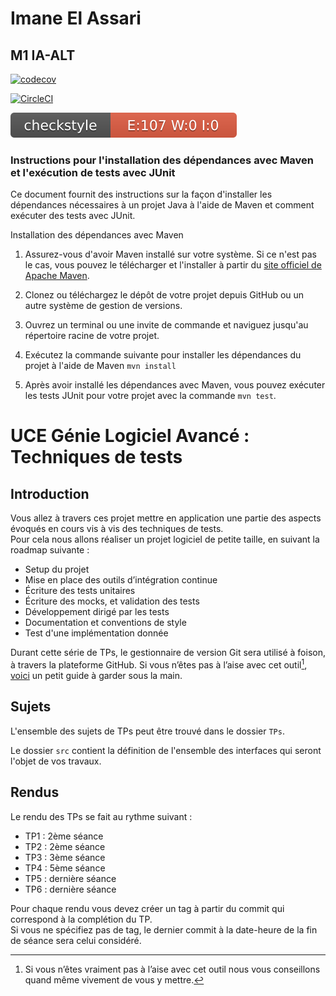 # Imane El Assari 

## M1 IA-ALT      

[![codecov](https://codecov.io/gh/ImaneElAssari/ceri-m1-techniques-de-test/graph/badge.svg?token=VYSB9VE64D)](https://codecov.io/gh/ImaneElAssari/ceri-m1-techniques-de-test)

[![CircleCI](https://dl.circleci.com/status-badge/img/circleci/H4ikkREn9g6WzK5JRX6245/H62MfKgRPJS3n3rm1JxSVK/tree/master.svg?style=svg&circle-token=CCIPRJ_FmiTPmBynTRJBiSUcaTNp7_1c163290933a3668c56fea8b3377ca63adc55926)](https://dl.circleci.com/status-badge/redirect/circleci/H4ikkREn9g6WzK5JRX6245/H62MfKgRPJS3n3rm1JxSVK/tree/master)

[![Checkstyle](docs/badges/checkstyle-result.svg)](https://htmlpreview.github.io/?https://github.com/ImaneElAssari/ceri-m1-techniques-de-test/blob/master/target/site/checkstyle.html)

 

### Instructions pour l'installation des dépendances avec Maven et l'exécution de tests avec JUnit

Ce document fournit des instructions sur la façon d'installer les dépendances nécessaires à un projet Java à l'aide de Maven et comment exécuter des tests avec JUnit.

Installation des dépendances avec Maven

1. Assurez-vous d'avoir Maven installé sur votre système. Si ce n'est pas le cas, vous pouvez le télécharger et l'installer à partir du [site officiel de Apache Maven](https://maven.apache.org/download.cgi).

2. Clonez ou téléchargez le dépôt de votre projet depuis GitHub ou un autre système de gestion de versions.

3. Ouvrez un terminal ou une invite de commande et naviguez jusqu'au répertoire racine de votre projet.

4. Exécutez la commande suivante pour installer les dépendances du projet à l'aide de Maven 
`mvn install`

5. Après avoir installé les dépendances avec Maven, vous pouvez exécuter les tests JUnit pour votre projet avec la commande
`mvn test`.


# UCE Génie Logiciel Avancé : Techniques de tests

## Introduction

Vous allez à travers ces projet mettre en application une partie des aspects évoqués en cours vis à vis des techniques de tests.  
Pour cela nous allons réaliser un projet logiciel de petite taille, en suivant la roadmap suivante : 
- Setup du projet
- Mise en place des outils d’intégration continue
- Écriture des tests unitaires
- Écriture des mocks, et validation des tests
- Développement dirigé par les tests
- Documentation et conventions de style
- Test d'une implémentation donnée

Durant cette série de TPs, le gestionnaire de version Git sera utilisé à foison, à travers la plateforme GitHub. Si vous n’êtes pas à l’aise avec cet outil[^1], [voici](http://rogerdudler.github.io/git-guide/) un petit guide à garder sous la main.

## Sujets

L'ensemble des sujets de TPs peut être trouvé dans le dossier `TPs`.

Le dossier `src` contient la définition de l'ensemble des interfaces qui seront l'objet de vos travaux.

## Rendus

Le rendu des TPs se fait au rythme suivant :

- TP1 : 2ème séance
- TP2 : 2ème séance
- TP3 : 3ème séance
- TP4 : 5ème séance
- TP5 : dernière séance
- TP6 : dernière séance

Pour chaque rendu vous devez créer un tag à partir du commit qui correspond à la complétion du TP.  
Si vous ne spécifiez pas de tag, le dernier commit à la date-heure de la fin de séance sera celui considéré.

[^1]: Si vous n’êtes vraiment pas à l’aise avec cet outil nous vous conseillons quand même vivement de vous y mettre.
